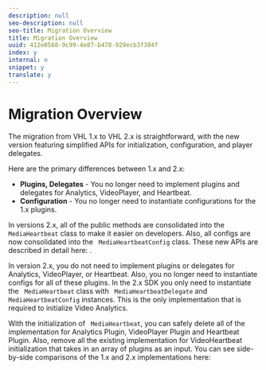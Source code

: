```yaml
---
description: null
seo-description: null
seo-title: Migration Overview
title: Migration Overview
uuid: 412e0568-9c99-4e87-b478-929ecb3f384f
index: y
internal: n
snippet: y
translate: y
---
```


# Migration Overview

The migration from VHL 1.x to VHL 2.x is straightforward, with the new version featuring simplified APIs for initialization, configuration, and player delegates.

Here are the primary differences between 1.x and 2.x:


* **Plugins, Delegates** - You no longer need to implement plugins and delegates for Analytics, VideoPlayer, and Heartbeat.
* **Configuration** - You no longer need to instantiate configurations for the 1.x plugins.


In versions 2.x, all of the public methods are consolidated into the ` MediaHeartbeat` class to make it easier on developers. Also, all configs are now consolidated into the ` MediaHeartbeatConfig` class. These new APIs are described in detail here: [](../../before-you-begin/va-1x-to-2x/vhl-mig-1x-2x-api-change-reference.md). 

In version 2.x, you do not need to implement plugins or delegates for Analytics, VideoPlayer, or Heartbeat. Also, you no longer need to instantiate configs for all of these plugins. In the 2.x SDK you only need to instantiate the ` MediaHeartbeat` class with ` MediaHeartbeatDelegate` and ` MediaHeartbeatConfig` instances. This is the only implementation that is required to initialize Video Analytics. 

With the initialization of ` MediaHeartbeat`, you can safely delete all of the implementation for Analytics Plugin, VideoPlayer Plugin and Heartbeat Plugin. Also, remove all the existing implementation for VideoHeartbeat initialization that takes in an array of plugins as an input. You can see side-by-side comparisons of the 1.x and 2.x implementations here: [](../../before-you-begin/va-1x-to-2x/vhl-mig-1x-2x-comp-table.md)

